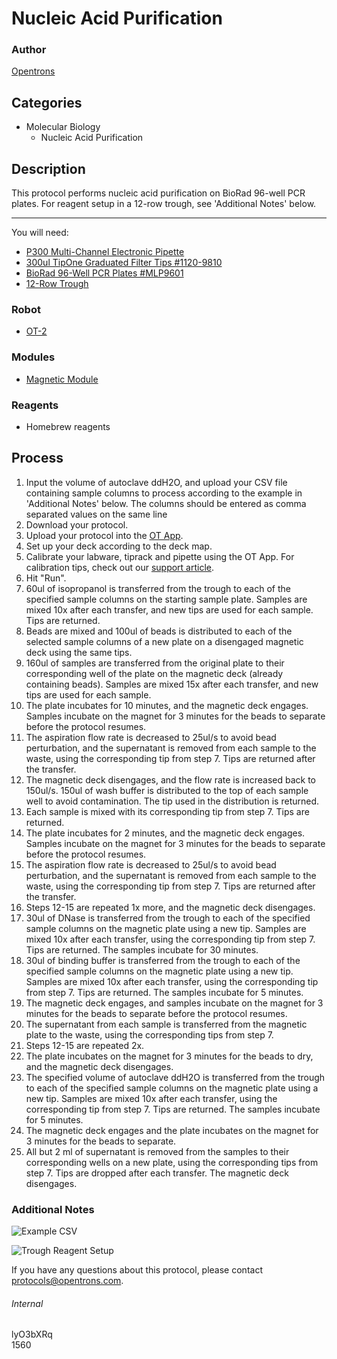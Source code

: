 # Nucleic Acid Purification

### Author
[Opentrons](http://www.opentrons.com/)

## Categories
* Molecular Biology
    * Nucleic Acid Purification

## Description
This protocol performs nucleic acid purification on BioRad 96-well PCR plates. For reagent setup in a 12-row trough, see 'Additional Notes' below.

---

You will need:
* [P300 Multi-Channel Electronic Pipette](https://shop.opentrons.com/collections/ot-2-pipettes/products/8-channel-electronic-pipette)
* [300ul TipOne Graduated Filter Tips #1120-9810](https://www.usascientific.com/300ul-tipone-filtertip.aspx)
* [BioRad 96-Well PCR Plates #MLP9601](http://www.bio-rad.com/en-us/sku/mlp9601-multiplate-96-well-pcr-plates-high-profile-unskirted-clear?ID=mlp9601)
* [12-Row Trough](https://www.usascientific.com/12-channel-automation-reservoir.aspx)

### Robot
* [OT-2](https://opentrons.com/ot-2)

### Modules
* [Magnetic Module](https://shop.opentrons.com/collections/hardware-modules/products/magdeck)

### Reagents
* Homebrew reagents

## Process
1. Input the volume of autoclave ddH2O, and upload your CSV file containing sample columns to process according to the example in 'Additional Notes' below. The columns should be entered as comma separated values on the same line
2. Download your protocol.
3. Upload your protocol into the [OT App](https://opentrons.com/ot-app).
4. Set up your deck according to the deck map.
5. Calibrate your labware, tiprack and pipette using the OT App. For calibration tips, check out our [support article](https://support.opentrons.com/ot-2/getting-started-software-setup/deck-calibration).
6. Hit "Run".
7. 60ul of isopropanol is transferred from the trough to each of the specified sample columns on the starting sample plate. Samples are mixed 10x after each transfer, and new tips are used for each sample. Tips are returned.
8. Beads are mixed and 100ul of beads is distributed to each of the selected sample columns of a new plate on a disengaged magnetic deck using the same tips.
9. 160ul of samples are transferred from the original plate to their corresponding well of the plate on the magnetic deck (already containing beads). Samples are mixed 15x after each transfer, and new tips are used for each sample.
10. The plate incubates for 10 minutes, and the magnetic deck engages. Samples incubate on the magnet for 3 minutes for the beads to separate before the protocol resumes.
11. The aspiration flow rate is decreased to 25ul/s to avoid bead perturbation, and the supernatant is removed from each sample to the waste, using the corresponding tip from step 7. Tips are returned after the transfer.
12. The magnetic deck disengages, and the flow rate is increased back to 150ul/s. 150ul of wash buffer is distributed to the top of each sample well to avoid contamination. The tip used in the distribution is returned.
13. Each sample is mixed with its corresponding tip from step 7. Tips are returned.
14. The plate incubates for 2 minutes, and the magnetic deck engages. Samples incubate on the magnet for 3 minutes for the beads to separate before the protocol resumes.
15. The aspiration flow rate is decreased to 25ul/s to avoid bead perturbation, and the supernatant is removed from each sample to the waste, using the corresponding tip from step 7. Tips are returned after the transfer.
16. Steps 12-15 are repeated 1x more, and the magnetic deck disengages.
17. 30ul of DNase is transferred from the trough to each of the specified sample columns on the magnetic plate using a new tip. Samples are mixed 10x after each transfer, using the corresponding tip from step 7. Tips are returned. The samples incubate for 30 minutes.
18. 30ul of binding buffer is transferred from the trough to each of the specified sample columns on the magnetic plate using a new tip. Samples are mixed 10x after each transfer, using the corresponding tip from step 7. Tips are returned. The samples incubate for 5 minutes.
19. The magnetic deck engages, and samples incubate on the magnet for 3 minutes for the beads to separate before the protocol resumes.
20. The supernatant from each sample is transferred from the magnetic plate to the waste, using the corresponding tips from step 7.
21. Steps 12-15 are repeated 2x.
22. The plate incubates on the magnet for 3 minutes for the beads to dry, and the magnetic deck disengages.
23. The specified volume of autoclave ddH2O is transferred from the trough to each of the specified sample columns on the magnetic plate using a new tip. Samples are mixed 10x after each transfer, using the corresponding tip from step 7. Tips are returned. The samples incubate for 5 minutes.
24. The magnetic deck engages and the plate incubates on the magnet for 3 minutes for the beads to separate.
25. All but 2 ml of supernatant is removed from the samples to their corresponding wells on a new plate, using the corresponding tips from step 7. Tips are dropped after each transfer. The magnetic deck disengages.

### Additional Notes
![Example CSV](https://s3.amazonaws.com/opentrons-protocol-library-website/custom-README-images/1560-stenglein-lab-colorado-state-university/csv_example.png)

![Trough Reagent Setup](https://s3.amazonaws.com/opentrons-protocol-library-website/custom-README-images/1560-stenglein-lab-colorado-state-university/trough_reagent_setup.png)

If you have any questions about this protocol, please contact protocols@opentrons.com.

###### Internal
lyO3bXRq  
1560

